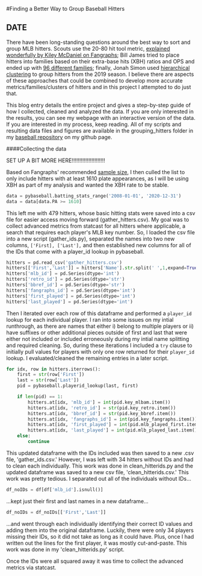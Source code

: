 #Finding a Better Way to Group Baseball Hitters
## DATE

There have been long-standing questions around the best way to sort and group MLB hitters. Scouts use the 20-80 hit tool metric, [explained wonderfully by Kiley McDaniel on Fangraphs](https://blogs.fangraphs.com/scouting-explained-the-20-80-scouting-scale/); Bill James tried to place hitters into families based on their extra-base hits (XBH) ratios and OPS and ended up with [96 different families](https://www.billjamesonline.com/article785/); finally, Jonah Simon used [hierarchical clustering](https://medium.com/analytics-vidhya/grouping-major-league-hitters-with-hierarchical-methods-e7dc35b7f665) to group hitters from the 2019 season. I believe there are aspects of these approaches that could be combined to develop more accurate metrics/families/clusters of hitters and in this project I attempted to do just that.

This blog entry details the entire project and gives a step-by-step guide of how I collected, cleaned and analyzed the data. If you are only interested in the results, you can see my webpage with an interactive version of the data. If you are interested in my process, keep reading. All of my scripts and resulting data files and figures are available in the grouping_hitters folder in my [baseball repository](https://github.com/ericlumsden/baseball) on my github page.

####Collecting the data

SET UP A BIT MORE HERE!!!!!!!!!!!!!!!!!!!!!!

Based on Fangraphs' recommended [sample size](https://library.fangraphs.com/principles/sample-size/), I then culled the list to only include hitters with at least 1610 plate appearances, as I will be using XBH as part of my analysis and wanted the XBH rate to be stable. 
```python
data = pybaseball.batting_stats_range('2008-01-01', '2020-12-31')
data = data[data.PA >= 1610]
```
This left me with 479 hitters, whose basic hitting stats were saved into a csv file for easier access moving forward (gather_hitters.csv). My goal was to collect advanced metrics from statcast for all hitters where applicable, a search that requires each player's MLB key number. So, I loaded the csv file into a new script (gather_ids.py), separated the names into two new columns, `['First], ['Last'],` and then established new columns for all of the IDs that come with a player_id lookup in pybaseball. 
```python
hitters = pd.read_csv('gather_hitters.csv')
hitters[['First','Last']] = hitters['Name'].str.split(' ',1,expand=True)
hitters['mlb_id'] = pd.Series(dtype='int')
hitters['retro_id'] = pd.Series(dtype='str')
hitters['bbref_id'] = pd.Series(dtype='str')
hitters['fangraphs_id'] = pd.Series(dtype='int')
hitters['first_played'] = pd.Series(dtype='int')
hitters['last_played'] = pd.Series(dtype='int')
```
Then I iterated over each row of this dataframe and performed a `player_id` lookup for each individual player. I ran into some issues on my intial runthrough, as there are names that either i) belong to multiple players or ii) have suffixes or other additional pieces outside of first and last that were either not included or included erroneously during my intial name splitting and required cleaning. So, during these iterations I included a `try` clause to initially pull values for players with only one row returned for their `player_id` lookup. I evaluated/cleaned the remaining entries in a later script.
```python
for idx, row in hitters.iterrows():
    first = str(row['First'])
    last = str(row['Last'])
    pid = pybaseball.playerid_lookup(last, first)

    if len(pid) == 1:
        hitters.at[idx, 'mlb_id'] = int(pid.key_mlbam.item())
        hitters.at[idx, 'retro_id'] = str(pid.key_retro.item())
        hitters.at[idx, 'bbref_id'] = str(pid.key_bbref.item())
        hitters.at[idx, 'fangraphs_id'] = int(pid.key_fangraphs.item())
        hitters.at[idx, 'first_played'] = int(pid.mlb_played_first.item())
        hitters.at[idx, 'last_played'] = int(pid.mlb_played_last.item())
    else:
        continue
```
This updated dataframe with the IDs included was then saved to a new .csv file, 'gather_ids.csv.' However, I was left with 34 hitters without IDs and had to clean each individually. This work was done in clean_hitterids.py and the updated dataframe was saved to a new csv file, 'clean_hitterids.csv.' This work was pretty tedious. I separated out all of the individuals without IDs...
```python
df_noIDs = df[df['mlb_id'].isnull()]
```
...kept just their first and last names in a new dataframe...
```python
df_noIDs = df_noIDs[['First','Last']]
```
...and went through each individually identifying their correct ID values and adding them into the original dataframe. Luckily, there were only 34 players missing their IDs, so it did not take as long as it could have. Plus, once I had written out the lines for the first player, it was mostly cut-and-paste. This work was done in my 'clean_hitterids.py' script.

Once the IDs were all squared away it was time to collect the advanced metrics via statcast.